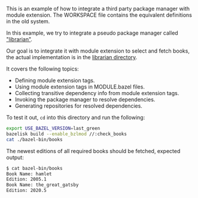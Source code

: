 This is an example of how to integrate a third party package manager with module extension. The WORKSPACE file contains the equivalent definitions in the old system.

In this example, we try to integrate a pseudo package manager called ["librarian"](../utils/librarian/README.md).

Our goal is to integrate it with module extension to select and fetch books, the actual implementation is in the [librarian directory](../utils/librarian).

It covers the following topics:

- Defining module extension tags.
- Using module extension tags in MODULE.bazel files.
- Collecting transitive dependency info from module extension tags.
- Invoking the package manager to resolve dependencies.
- Generating repositories for resolved dependencies.

To test it out, `cd` into this directory and run the following:

```bash
export USE_BAZEL_VERSION=last_green
bazelisk build --enable_bzlmod //:check_books
cat ./bazel-bin/books
```

The newest editions of all required books should be fetched, expected output:

```bash
$ cat bazel-bin/books
Book Name: hamlet
Edition: 2005.1
Book Name: the_great_gatsby
Edition: 2020.5
```
